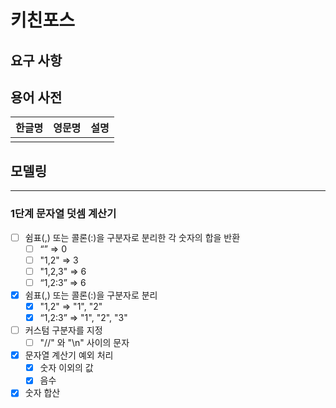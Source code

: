 # 키친포스

## 요구 사항

## 용어 사전

| 한글명 | 영문명 | 설명 |
| --- | --- | --- |
|  |  |  |

## 모델링

---

### 1단계 문자열 덧셈 계산기

- [ ] 쉼표(,) 또는 콜론(:)을 구분자로 분리한 각 숫자의 합을 반환
  - [ ] “” => 0
  - [ ] "1,2" => 3
  - [ ] "1,2,3" => 6
  - [ ] “1,2:3” => 6
- [x] 쉼표(,) 또는 콜론(:)을 구분자로 분리
  - [x] "1,2" => "1", "2"
  - [x] “1,2:3” => "1", "2", "3"
- [ ] 커스텀 구분자를 지정
  - [ ] "//" 와 "\n" 사이의 문자
- [x] 문자열 계산기 예외 처리
  - [x] 숫자 이외의 값 
  - [x] 음수
- [x] 숫자 합산
